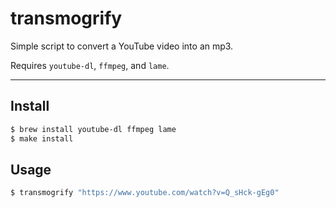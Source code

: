 transmogrify
===========

Simple script to convert a YouTube video into an mp3.

Requires `youtube-dl`, `ffmpeg`, and `lame`.

---

## Install

```bash
$ brew install youtube-dl ffmpeg lame
$ make install
```

## Usage

```bash
$ transmogrify "https://www.youtube.com/watch?v=Q_sHck-gEg0" 
```
